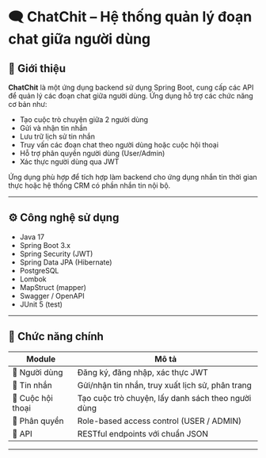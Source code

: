 # 🗨️ ChatChit – Hệ thống quản lý đoạn chat giữa người dùng

## 📌 Giới thiệu

**ChatChit** là một ứng dụng backend sử dụng Spring Boot, cung cấp các API để quản lý các đoạn chat giữa người dùng. Ứng dụng hỗ trợ các chức năng cơ bản như:

- Tạo cuộc trò chuyện giữa 2 người dùng
- Gửi và nhận tin nhắn
- Lưu trữ lịch sử tin nhắn
- Truy vấn các đoạn chat theo người dùng hoặc cuộc hội thoại
- Hỗ trợ phân quyền người dùng (User/Admin)
- Xác thực người dùng qua JWT

Ứng dụng phù hợp để tích hợp làm backend cho ứng dụng nhắn tin thời gian thực hoặc hệ thống CRM có phần nhắn tin nội bộ.

---

## ⚙️ Công nghệ sử dụng

- Java 17
- Spring Boot 3.x
- Spring Security (JWT)
- Spring Data JPA (Hibernate)
- PostgreSQL
- Lombok
- MapStruct (mapper)
- Swagger / OpenAPI
- JUnit 5 (test)

---

## 🧩 Chức năng chính

| Module | Mô tả |
|--------|------|
| 👤 Người dùng | Đăng ký, đăng nhập, xác thực JWT |
| 💬 Tin nhắn | Gửi/nhận tin nhắn, truy xuất lịch sử, phân trang |
| 🧵 Cuộc hội thoại | Tạo cuộc trò chuyện, lấy danh sách theo người dùng |
| 🔐 Phân quyền | Role-based access control (USER / ADMIN) |
| 📂 API | RESTful endpoints với chuẩn JSON |

---
